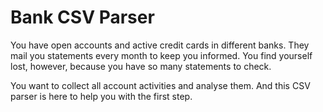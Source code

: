 # Bank CSV Parser

You have open accounts and active credit cards in different banks.
They mail you statements every month to keep you informed.
You find yourself lost, however, because you have so many statements to check.

You want to collect all account activities and analyse them.
And this CSV parser is here to help you with the first step.
